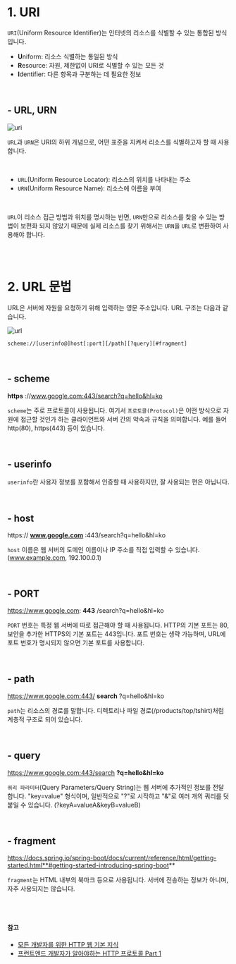 # 1. URI

`URI`(Uniform Resource Identifier)는 인터넷의 리소스를 식별할 수 있는 통합된 방식입니다.

- **U**niform: 리소스 식별하는 통일된 방식
- **R**esource: 자원, 제한없이 URI로 식별할 수 있는 모든 것
- **I**dentifier: 다른 항목과 구분하는 데 필요한 정보

<br />

## - URL, URN

![uri](https://github.com/cona-tus/TIL/assets/90844424/69bbb884-0a0b-487a-80c2-14d26a03dc74)

`URL`과 `URN`은 URI의 하위 개념으로, 어떤 표준을 지켜서 리소스를 식별하고자 할 때 사용합니다.

<br />

- `URL`(Uniform Resource Locator): 리소스의 위치를 나타내는 주소
- `URN`(Uniform Resource Name): 리소스에 이름을 부여

<br />

`URL`이 리소스 접근 방법과 위치를 명시하는 반면, `URN`만으로 리소스를 찾을 수 있는 방법이 보편화 되지 않았기 때문에 실제 리소스를 찾기 위해서는 `URN`을 `URL`로 변환하여 사용해야 합니다.

<br />
<br />

# 2. URL 문법

URL은 서버에 자원을 요청하기 위해 입력하는 영문 주소입니다. URL 구조는 다음과 같습니다.

![url](https://github.com/cona-tus/TIL/assets/90844424/0f59d7d3-73b9-4f87-9d69-8b746017db1e)

```
scheme://[userinfo@]host[:port][/path][?query][#fragment]
```

<br/>

## - scheme

**https** ://www.google.com:443/search?q=hello&hl=ko

`scheme`는 주로 프로토콜이 사용됩니다. 여기서 `프로토콜(Protocol)`은 어떤 방식으로 자원에 접근할 것인가 하는 클라이언트와 서버 간의 약속과 규칙을 의미합니다. 예를 들어 http(80), https(443) 등이 있습니다.

<br/>

## - userinfo

`userinfo`란 사용자 정보를 포함해서 인증할 때 사용하지만, 잘 사용되는 편은 아닙니다.

<br/>

## - host

https:// **www.google.com** :443/search?q=hello&hl=ko

`host` 이름은 웹 서버의 도메인 이름이나 IP 주소를 직접 입력할 수 있습니다. (www.example.com, 192.100.0.1)

<br/>

## - PORT

https://www.google.com: **443** /search?q=hello&hl=ko

`PORT` 번호는 특정 웹 서버에 따로 접근해야 할 때 사용됩니다. HTTP의 기본 포트는 80, 보안을 추가한 HTTPS의 기본 포트는 443입니다. 포트 번호는 생략 가능하며, URL에 포트 번호가 명시되지 않으면 기본 포트를 사용합니다.

<br/>

## - path

https://www.google.com:443/ **search** ?q=hello&hl=ko

`path`는 리소스의 경로를 말합니다. 디렉토리나 파일 경로(/products/top/tshirt)처럼 계층적 구조로 되어 있습니다.

<br/>

## - query

https://www.google.com:443/search **?q=hello&hl=ko**

`쿼리 파라미터`(Query Parameters/Query String)는 웹 서버에 추가적인 정보를 전달합니다. "key=value" 형식이며, 일반적으로 "?"로 시작하고 "&"로 여러 개의 쿼리를 덧붙일 수 있습니다. (?keyA=valueA&keyB=valueB)

<br/>

## - fragment

https://docs.spring.io/spring-boot/docs/current/reference/html/getting-started.html**#getting-started-introducing-spring-boot**

`fragment`는 HTML 내부의 북마크 등으로 사용됩니다. 서버에 전송하는 정보가 아니며, 자주 사용되지는 않습니다.

<br/>
<br/>

#### 참고

- [모든 개발자를 위한 HTTP 웹 기본 지식](https://inf.run/YWJd '김영한')
- [프런트엔드 개발자가 알아야하는 HTTP 프로토콜 Part 1](https://joshua1988.github.io/web-development/http-part1/#url '캡틴 판교')
